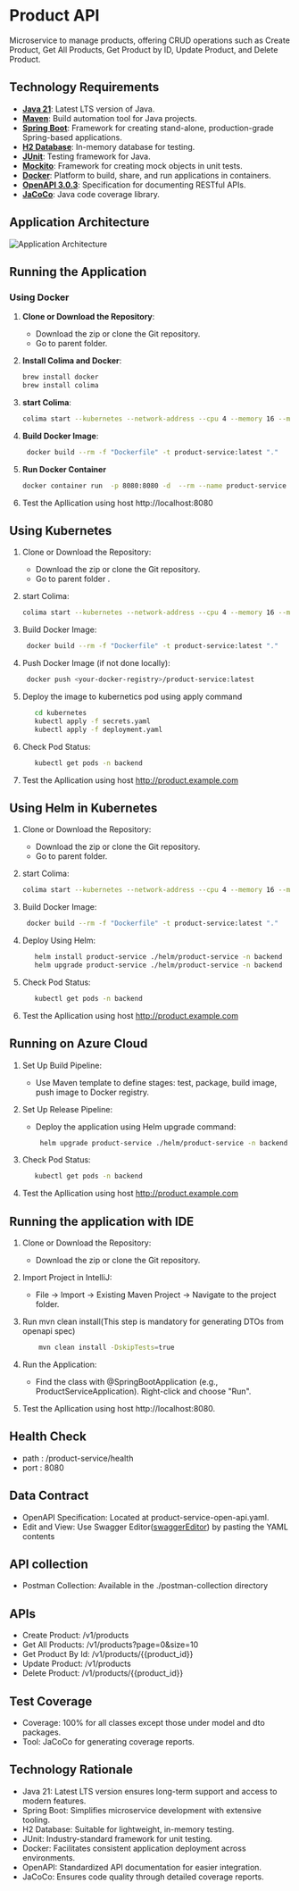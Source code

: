# Product API

Microservice to manage products, offering CRUD operations such as Create Product, Get All Products, Get Product by ID, Update Product, and Delete Product.

## Technology Requirements

- **[Java 21](https://www.oracle.com/java/)**: Latest LTS version of Java.
- **[Maven](https://maven.apache.org/)**: Build automation tool for Java projects.
- **[Spring Boot](https://spring.io/projects/spring-boot/)**: Framework for creating stand-alone, production-grade Spring-based applications.
- **[H2 Database](https://www.h2database.com/html/main.html)**: In-memory database for testing.
- **[JUnit](https://junit.org/)**: Testing framework for Java.
- **[Mockito](https://site.mockito.org/)**: Framework for creating mock objects in unit tests.
- **[Docker](https://www.docker.com/)**: Platform to build, share, and run applications in containers.
- **[OpenAPI 3.0.3](https://spec.openapis.org/oas/v3.0.3)**: Specification for documenting RESTful APIs.
- **[JaCoCo](https://www.eclemma.org/jacoco/)**: Java code coverage library.

## Application Architecture

![Application Architecture](images/product-service.png)

## Running the Application

### Using Docker
1. **Clone or Download the Repository**:

   - Download the zip or clone the Git repository.
   - Go to parent folder.

2. **Install Colima and Docker**:
   ```bash
   brew install docker
   brew install colima


3. **start Colima**:
    ```bash
    colima start --kubernetes --network-address --cpu 4 --memory 16 --mount $HOME:w
    
    ```
4. **Build Docker Image**:
    ```bash
     docker build --rm -f "Dockerfile" -t product-service:latest "."
    ```
5. **Run Docker Container**
    ```bash
    docker container run  -p 8080:8080 -d  --rm --name product-service product-service:latest
    ```
6. Test the Apllication using host http://localhost:8080
## Using Kubernetes
1. Clone or Download the Repository:

   - Download the zip or clone the Git repository.
   - Go to parent folder .
2. start Colima:
    ```bash
    colima start --kubernetes --network-address --cpu 4 --memory 16 --mount $HOME:w
    
    ```
3. Build Docker Image:
    ```bash
     docker build --rm -f "Dockerfile" -t product-service:latest "."
    ```
4. Push Docker Image (if not done locally):
    ```bash
     docker push <your-docker-registry>/product-service:latest
    ```

5. Deploy the image to kubernetics pod using apply command 
    ```bash
       cd kubernetes
       kubectl apply -f secrets.yaml
       kubectl apply -f deployment.yaml
     ```

6. Check Pod Status:
    ```bash
       kubectl get pods -n backend
    ```
7. Test the Apllication using host http://product.example.com
## Using Helm in Kubernetes
1. Clone or Download the Repository:

   - Download the zip or clone the Git repository.
   - Go to parent folder.
2. start Colima:
    ```bash
    colima start --kubernetes --network-address --cpu 4 --memory 16 --mount $HOME:w
    
    ```

3. Build Docker Image:
    ```bash
     docker build --rm -f "Dockerfile" -t product-service:latest "."
    ```
4. Deploy Using Helm:
    ```bash
       helm install product-service ./helm/product-service -n backend
       helm upgrade product-service ./helm/product-service -n backend
     ```
5. Check Pod Status:
    ```bash
       kubectl get pods -n backend
    ```
6. Test the Apllication using host http://product.example.com
## Running on Azure Cloud

1. Set Up Build Pipeline:

   - Use Maven template to define stages: test, package, build image, push image to Docker registry.
2. Set Up Release Pipeline:

    - Deploy the application using Helm upgrade command:
      ```bash
       helm upgrade product-service ./helm/product-service -n backend
      ```
3. Check Pod Status:
    ```bash
       kubectl get pods -n backend
      ```
4. Test the Apllication using host http://product.example.com
## Running the application with IDE

1. Clone or Download the Repository:

   - Download the zip or clone the Git repository.
2. Import Project in IntelliJ:

   - File -> Import -> Existing Maven Project -> Navigate to the project folder.
3. Run mvn clean install(This step is mandatory for generating DTOs from openapi spec)
    ```bash
        mvn clean install -DskipTests=true 
      ```
4. Run the Application:

   - Find the class with @SpringBootApplication (e.g., ProductServiceApplication).
   Right-click and choose "Run".

5. Test the Apllication using host http://localhost:8080.

     
## Health Check
- path : /product-service/health
- port : 8080


## Data Contract

- OpenAPI Specification: Located at product-service-open-api.yaml.
- Edit and View: Use Swagger Editor([swaggerEditor](https://editor.swagger.io)) by pasting the YAML contents


## API collection
- Postman Collection: Available in the ./postman-collection directory

## APIs
- Create Product: /v1/products
- Get All Products: /v1/products?page=0&size=10
- Get Product By Id: /v1/products/{{product_id}}
- Update Product: /v1/products
- Delete Product: /v1/products/{{product_id}}
  
## Test Coverage
- Coverage: 100% for all classes except those under model and dto packages.
- Tool: JaCoCo for generating coverage reports.

## Technology Rationale
- Java 21: Latest LTS version ensures long-term support and access to modern features.
- Spring Boot: Simplifies microservice development with extensive tooling.
- H2 Database: Suitable for lightweight, in-memory testing.
- JUnit: Industry-standard framework for unit testing.
- Docker: Facilitates consistent application deployment across environments.
- OpenAPI: Standardized API documentation for easier integration.
- JaCoCo: Ensures code quality through detailed coverage reports.
